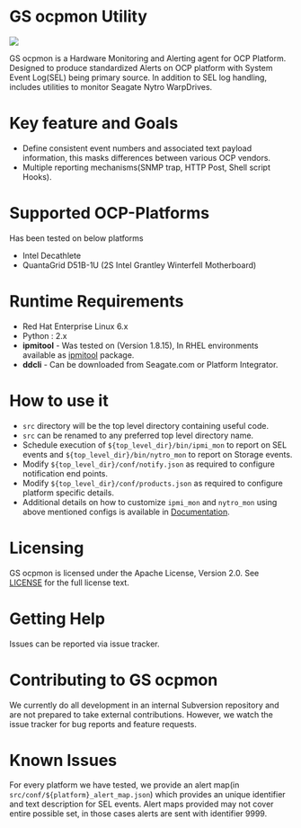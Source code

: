 GS ocpmon Utility
=================

[![][license img]][license]

GS ocpmon is a Hardware Monitoring and Alerting agent for OCP
Platform. Designed to produce standardized Alerts on OCP platform with
System Event Log(SEL) being primary source. In addition to SEL log
handling, includes utilities to monitor Seagate Nytro WarpDrives.


# Key feature and Goals
- Define consistent event numbers and associated text payload information, this masks differences between  various OCP vendors.
- Multiple reporting mechanisms(SNMP trap, HTTP Post, Shell script Hooks).


# Supported OCP-Platforms
Has been tested on below platforms
- Intel Decathlete
- QuantaGrid D51B-1U (2S Intel Grantley Winterfell Motherboard)

# Runtime Requirements
- Red Hat Enterprise Linux 6.x
- Python : 2.x
- __ipmitool__ - Was tested on (Version 1.8.15), In RHEL environments available as [ipmitool](http://ipmitool.sourceforge.net/) package.
- __ddcli__ - Can be downloaded from Seagate.com or Platform Integrator.


# How to use it
- ```src``` directory will be the top level directory containing useful code.
- ```src``` can be renamed to any preferred top level directory name.
- Schedule execution of  ```${top_level_dir}/bin/ipmi_mon``` to report on SEL events and
```${top_level_dir}/bin/nytro_mon``` to report on Storage events.
- Modify ```${top_level_dir}/conf/notify.json``` as required to configure notification end
points.
- Modify ```${top_level_dir}/conf/products.json``` as required to configure platform specific details.
- Additional details on how to customize ```ipmi_mon``` and ```nytro_mon```  using above mentioned configs is available
in [Documentation](src/Documentation/).

# Licensing
GS ocpmon is licensed under the Apache License, Version 2.0. See [LICENSE](LICENSE-2.0.txt) for the full license text.


# Getting Help
Issues can be reported via issue tracker.

# Contributing to GS ocpmon
We currently do all development in an internal Subversion repository and are not prepared to take external contributions. However, we watch the issue tracker for bug reports and feature requests.

# Known Issues
For every platform we have tested, we provide an alert map(in ```src/conf/${platform}_alert_map.json```) which provides an unique identifier and text description for SEL events. Alert maps provided may not cover entire possible set, in those cases alerts are sent with identifier 9999.



[license]:LICENSE-2.0.txt
[license img]:https://img.shields.io/badge/License-Apache%202-blue.svg
